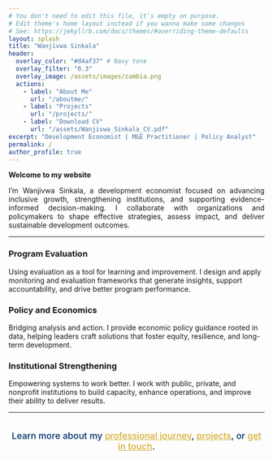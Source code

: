 ```yaml
---
# You don't need to edit this file, it's empty on purpose.
# Edit theme's home layout instead if you wanna make some changes
# See: https://jekyllrb.com/docs/themes/#overriding-theme-defaults
layout: splash
title: "Wanjivwa Sinkala"
header:
  overlay_color: "#d4af37" # Navy tone
  overlay_filter: "0.3"
  overlay_image: /assets/images/zambia.png
  actions:
    - label: "About Me"
      url: "/aboutme/"
    - label: "Projects"
      url: "/projects/"
    - label: "Download CV"
      url: "/assets/Wanjivwa_Sinkala_CV.pdf"
excerpt: "Development Economist | M&E Practitioner | Policy Analyst"
permalink: /
author_profile: true
---
```


**Welcome to my website**

<div style="text-align: justify;">
  I’m Wanjivwa Sinkala, a development economist focused on advancing inclusive growth, strengthening institutions, and supporting evidence-informed decision-making. I collaborate with organizations and policymakers to shape effective strategies, assess impact, and deliver sustainable development outcomes.
</div>

---

<div class="feature__wrapper">

<div class="feature__item">
  <h3> Program Evaluation</h3>
  <p>Using evaluation as a tool for learning and improvement.
I design and apply monitoring and evaluation frameworks that generate insights, support accountability, and drive better program performance.</p>
</div>

<div class="feature__item">
  <h3> Policy and Economics</h3>
  <p>Bridging analysis and action.
I provide economic policy guidance rooted in data, helping leaders craft solutions that foster equity, resilience, and long-term development.</p>
</div>

<div class="feature__item">
  <h3> Institutional Strengthening</h3>
  <p>Empowering systems to work better.
I work with public, private, and nonprofit institutions to build capacity, enhance operations, and improve their ability to deliver results.</p>
</div>

</div>

---

<div style="text-align: center; font-weight: 500; font-size: 1.1rem; color: #003366; margin-top: 2em;">
  Learn more about my 
  <a href="/aboutme/" style="color: #d4af37; text-decoration: underline;">professional journey</a>, 
  <a href="/projects/" style="color: #d4af37; text-decoration: underline;">projects</a>, or 
  <a href="/contact/" style="color: #d4af37; text-decoration: underline;">get in touch</a>.
</div>

